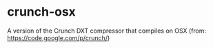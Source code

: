 # crunch-osx
A version of the Crunch DXT compressor that compiles on OSX (from: https://code.google.com/p/crunch/)
